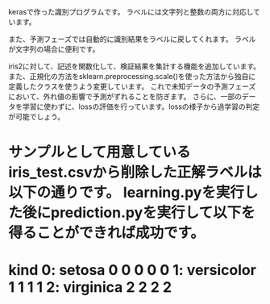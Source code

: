 kerasで作った識別プログラムです。
ラベルには文字列と整数の両方に対応しています。

また、予測フェーズでは自動的に識別結果をラベルに戻してくれます。
ラベルが文字列の場合に便利です。

iris2に対して、記述を関数化して、検証結果を集計する機能を追加しています。
また、正規化の方法をsklearn.preprocessing.scale()を使った方法から独自に定義したクラスを使うよう変更しています。
これで未知データの予測フェーズにおいて、外れ値の影響で予測がずれることを防ぎます。
さらに、一部のデータを学習に使わずに、lossの評価を行っています。lossの様子から過学習の判定が可能でしょう。

サンプルとして用意しているiris_test.csvから削除した正解ラベルは以下の通りです。
learning.pyを実行した後にprediction.pyを実行して以下を得ることができれば成功です。
===============
kind
0: setosa
0
0
0
0
0
1: versicolor
1
1
1
1
2: virginica
2
2
2
2
===============